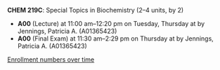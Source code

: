 **CHEM 219C**: Special Topics in Biochemistry (2–4 units, by 2)

- **A00** (Lecture) at 11:00 am–12:20 pm on Tuesday, Thursday at   by Jennings, Patricia A. (A01365423)
- **A00** (Final Exam) at 11:30 am–2:29 pm on Thursday at   by Jennings, Patricia A. (A01365423)

[Enrollment numbers over time](./CHEM219C.tsv)
